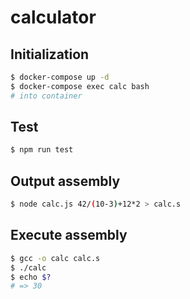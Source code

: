 # calculator

## Initialization
```sh
$ docker-compose up -d
$ docker-compose exec calc bash
# into container
```

## Test
```sh
$ npm run test
```

## Output assembly
```sh
$ node calc.js 42/(10-3)+12*2 > calc.s
```

## Execute assembly
```sh
$ gcc -o calc calc.s
$ ./calc
$ echo $?
# => 30
```

